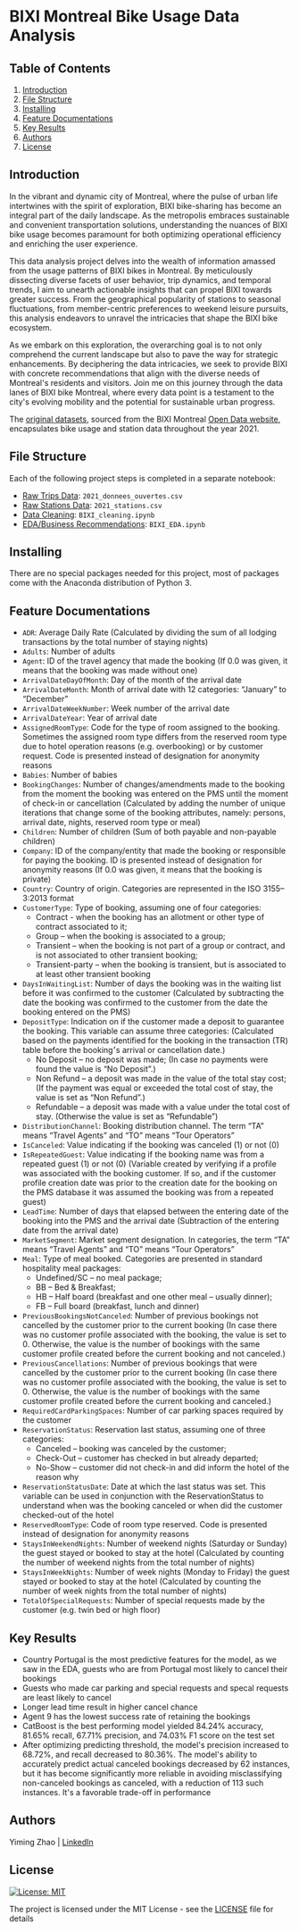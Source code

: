 # BIXI Montreal Bike Usage Data Analysis

## Table of Contents
1. [Introduction](#Introduction)
2. [File Structure](#FileStructure)
3. [Installing](#Installing)
4. [Feature Documentations](#FeatureDocumentations)
5. [Key Results](#KeyResults)
6. [Authors](#Authors)
7. [License](#License)

<a name="Introduction"></a>
## Introduction
In the vibrant and dynamic city of Montreal, where the pulse of urban life intertwines with the spirit of exploration, BIXI bike-sharing has become an integral part of the daily landscape. As the metropolis embraces sustainable and convenient transportation solutions, understanding the nuances of BIXI bike usage becomes paramount for both optimizing operational efficiency and enriching the user experience.

This data analysis project delves into the wealth of information amassed from the usage patterns of BIXI bikes in Montreal. By meticulously dissecting diverse facets of user behavior, trip dynamics, and temporal trends, I aim to unearth actionable insights that can propel BIXI towards greater success. From the geographical popularity of stations to seasonal fluctuations, from member-centric preferences to weekend leisure pursuits, this analysis endeavors to unravel the intricacies that shape the BIXI bike ecosystem.

As we embark on this exploration, the overarching goal is to not only comprehend the current landscape but also to pave the way for strategic enhancements. By deciphering the data intricacies, we seek to provide BIXI with concrete recommendations that align with the diverse needs of Montreal's residents and visitors. Join me on this journey through the data lanes of BIXI bike Montreal, where every data point is a testament to the city's evolving mobility and the potential for sustainable urban progress.

The [original datasets](https://s3.ca-central-1.amazonaws.com/cdn.bixi.com/wp-content/uploads/2023/06/Historique-BIXI-2021.zip), sourced from the BIXI Montreal [Open Data website](https://bixi.com/en/open-data), encapsulates bike usage and station data throughout the year 2021.

<a name="FileStructure"></a>
## File Structure
Each of the following project steps is completed in a separate notebook:
- [Raw Trips Data](https://github.com/YimingZ13/BIXI_Montreal_Data_Analysis/blob/main/2021_donnees_ouvertes.csv): `2021_donnees_ouvertes.csv`
- [Raw Stations Data](https://github.com/YimingZ13/BIXI_Montreal_Data_Analysis/blob/main/2021_stations.csv): `2021_stations.csv`
- [Data Cleaning](https://github.com/YimingZ13/BIXI_Montreal_Data_Analysis/blob/main/BIXI_cleaning.ipynb): `BIXI_cleaning.ipynb`
- [EDA/Business Recommendations](https://github.com/YimingZ13/BIXI_Montreal_Data_Analysis/blob/main/BIXI_EDA.ipynb): `BIXI_EDA.ipynb`

<a name="Installing"></a>
## Installing
There are no special packages needed for this project, most of packages come with the Anaconda distribution of Python 3.

<a name="FeatureDocumentations"></a>
## Feature Documentations
- `ADR`: Average Daily Rate (Calculated by dividing the sum of all lodging transactions by the total number of staying nights)
- `Adults`: Number of adults
- `Agent`: ID of the travel agency that made the booking (If 0.0 was given, it means that the booking was made without one)
- `ArrivalDateDayOfMonth`: Day of the month of the arrival date
- `ArrivalDateMonth`: Month of arrival date with 12 categories: “January” to “December”
- `ArrivalDateWeekNumber`: Week number of the arrival date
- `ArrivalDateYear`: Year of arrival date
- `AssignedRoomType`: Code for the type of room assigned to the booking. Sometimes the assigned room type differs from the reserved room type due to hotel operation reasons (e.g. overbooking) or by customer request. Code is presented instead of designation for anonymity reasons
- `Babies`: Number of babies
- `BookingChanges`: Number of changes/amendments made to the booking from the moment the booking was entered on the PMS until the moment of check-in or cancellation (Calculated by adding the number of unique iterations that change some of the booking attributes, namely: persons, arrival date, nights, reserved room type or meal)
- `Children`: Number of children (Sum of both payable and non-payable children)
- `Company`: ID of the company/entity that made the booking or responsible for paying the booking. ID is presented instead of designation for anonymity reasons	(If 0.0 was given, it means that the booking is private)
- `Country`: Country of origin. Categories are represented in the ISO 3155–3:2013 format
- `CustomerType`: Type of booking, assuming one of four categories:	
    - Contract - when the booking has an allotment or other type of contract associated to it; 
    - Group – when the booking is associated to a group; 
    - Transient – when the booking is not part of a group or contract, and is not associated to other transient booking; 
    - Transient-party – when the booking is transient, but is associated to at least other transient booking
- `DaysInWaitingList`: Number of days the booking was in the waiting list before it was confirmed to the customer (Calculated by subtracting the date the booking was confirmed to the customer from the date the booking entered on the PMS)
- `DepositType`: Indication on if the customer made a deposit to guarantee the booking. This variable can assume three categories: (Calculated based on the payments identified for the booking in the transaction (TR) table before the booking׳s arrival or cancellation date.) 
    - No Deposit – no deposit was made; (In case no payments were found the value is “No Deposit”.) 
    - Non Refund – a deposit was made in the value of the total stay cost; (If the payment was equal or exceeded the total cost of stay, the value is set as “Non Refund”.)
    - Refundable – a deposit was made with a value under the total cost of stay. (Otherwise the value is set as “Refundable”)
- `DistributionChannel`: Booking distribution channel. The term “TA” means “Travel Agents” and “TO” means “Tour Operators”
- `IsCanceled`: Value indicating if the booking was canceled (1) or not (0)
- `IsRepeatedGuest`: Value indicating if the booking name was from a repeated guest (1) or not (0) (Variable created by verifying if a profile was associated with the booking customer. If so, and if the customer profile creation date was prior to the creation date for the booking on the PMS database it was assumed the booking was from a repeated guest)
- `LeadTime`: Number of days that elapsed between the entering date of the booking into the PMS and the arrival date (Subtraction of the entering date from the arrival date)
- `MarketSegment`: Market segment designation. In categories, the term “TA” means “Travel Agents” and “TO” means “Tour Operators”
- `Meal`: Type of meal booked. Categories are presented in standard hospitality meal packages:
    - Undefined/SC – no meal package;
    - BB – Bed & Breakfast;
    - HB – Half board (breakfast and one other meal – usually dinner);
    - FB – Full board (breakfast, lunch and dinner)
- `PreviousBookingsNotCanceled`: Number of previous bookings not cancelled by the customer prior to the current booking	(In case there was no customer profile associated with the booking, the value is set to 0. Otherwise, the value is the number of bookings with the same customer profile created before the current booking and not canceled.)
- `PreviousCancellations`: Number of previous bookings that were cancelled by the customer prior to the current booking	(In case there was no customer profile associated with the booking, the value is set to 0. Otherwise, the value is the number of bookings with the same customer profile created before the current booking and canceled.)
- `RequiredCardParkingSpaces`: Number of car parking spaces required by the customer
- `ReservationStatus`: Reservation last status, assuming one of three categories:
    - Canceled – booking was canceled by the customer;
    - Check-Out – customer has checked in but already departed;
    - No-Show – customer did not check-in and did inform the hotel of the reason why
- `ReservationStatusDate`: Date at which the last status was set. This variable can be used in conjunction with the ReservationStatus to understand when was the booking canceled or when did the customer checked-out of the hotel
- `ReservedRoomType`: Code of room type reserved. Code is presented instead of designation for anonymity reasons
- `StaysInWeekendNights`: Number of weekend nights (Saturday or Sunday) the guest stayed or booked to stay at the hotel	(Calculated by counting the number of weekend nights from the total number of nights)
- `StaysInWeekNights`: Number of week nights (Monday to Friday) the guest stayed or booked to stay at the hotel	(Calculated by counting the number of week nights from the total number of nights)
- `TotalOfSpecialRequests`: Number of special requests made by the customer (e.g. twin bed or high floor)

<a name="KeyResults"></a>
## Key Results
- Country Portugal is the most predictive features for the model, as we saw in the EDA, guests who are from Portugal most likely to cancel their bookings
- Guests who made car parking and special requests and specal requests are least likely to cancel
- Longer lead time result in higher cancel chance
- Agent 9 has the lowest success rate of retaining the bookings
- CatBoost is the best performing model yielded 84.24% accuracy, 81.65% recall, 67.71% precision, and 74.03% F1 score on the test set
- After optimizing predicting threshold, the model's precision increased to 68.72%, and recall decreased to 80.36%. The model's ability to accurately predict actual canceled bookings decreased by 62 instances, but it has become significantly more reliable in avoiding misclassifying non-canceled bookings as canceled, with a reduction of 113 such instances. It's a favorable trade-off in performance

<a name="Authors"></a>
## Authors
Yiming Zhao | [LinkedIn](https://www.linkedin.com/in/yiming-zhao13/)

<a name="License"></a>
## License
[![License: MIT](https://img.shields.io/badge/License-MIT-yellow.svg)](https://opensource.org/licenses/MIT)

The project is licensed under the MIT License - see the [LICENSE](LICENSE) file for details

